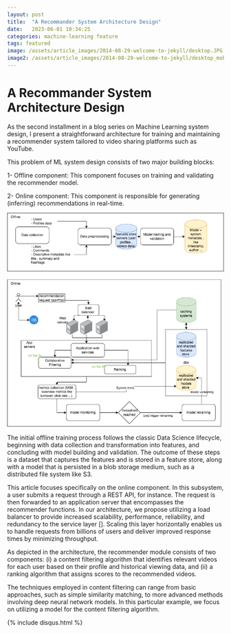 ```yaml
---
layout: post
title:  "A Recommander System Architecture Design"
date:   2023-06-01 10:34:25
categories: machine-learning feature
tags: featured
image: /assets/article_images/2014-08-29-welcome-to-jekyll/desktop.JPG
image2: /assets/article_images/2014-08-29-welcome-to-jekyll/desktop_mobile.jpeg
---
```

# **A Recommander System Architecture Design**

As the second installment in a blog series on Machine Learning system design, I present a straightforward architecture for training and maintaining a recommender system tailored to video sharing platforms such as YouTube.

This problem of ML system design consists of two major building blocks:

1- Offline component: This component focuses on training and validating the recommender model.

2- Online component: This component is responsible for generating (inferring) recommendations in real-time.

![Figure 1- System architecture design](/assets/article_images/rec_sys_simple_design/sysdiag.png)

The initial offline training process follows the classic Data Science lifecycle, beginning with data collection and transformation into features, and concluding with model building and validation. The outcome of these steps is a dataset that captures the features and is stored in a feature store, along with a model that is persisted in a blob storage medium, such as a distributed file system like S3.

This article focuses specifically on the online component. In this subsystem, a user submits a request through a REST API, for instance. The request is then forwarded to an application server that encompasses the recommender functions. In our architecture, we propose utilizing a load balancer to provide increased scalability, performance, reliability, and redundancy to the service layer []. Scaling this layer horizontally enables us to handle requests from billions of users and deliver improved response times by minimizing throughput.

As depicted in the architecture, the recommender module consists of two components: (i) a content filtering algorithm that identifies relevant videos for each user based on their profile and historical viewing data, and (ii) a ranking algorithm that assigns scores to the recommended videos.

The techniques employed in content filtering can range from basic approaches, such as simple similarity matching, to more advanced methods involving deep neural network models. In this particular example, we focus on utilizing a model for the content filtering algorithm.

{% include disqus.html %}




